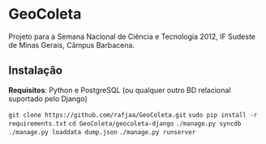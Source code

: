 GeoColeta
=========

Projeto para a Semana Nacional de Ciência e Tecnologia 2012, IF Sudeste de Minas Gerais, Câmpus Barbacena.


Instalação
----------

__Requisitos__: Python e PostgreSQL (ou qualquer outro BD relacional suportado pelo Django)

`git clone https://github.com/rafjaa/GeoColeta.git`
`sudo pip install -r requirements.txt`
`cd GeoColeta/geocoleta-django`
`./manage.py syncdb`
`./manage.py loaddata dump.json`
`./manage.py runserver`
